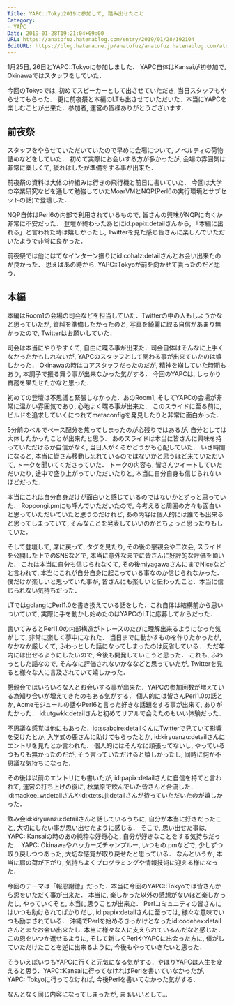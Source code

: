 ```yaml
---
Title: YAPC::Tokyo2019に参加して, 踏み出せたこと
Category:
- YAPC
Date: 2019-01-28T19:21:04+09:00
URL: https://anatofuz.hatenablog.com/entry/2019/01/28/192104
EditURL: https://blog.hatena.ne.jp/anatofuz/anatofuz.hatenablog.com/atom/entry/98012380843992776
---
```


1月25日, 26日とYAPC::Tokyoに参加しました．
YAPC自体はKansaiが初参加で, Okinawaではスタッフをしていた．

今回のTokyoでは, 初めてスピーカーとして出させていただき, 当日スタッフもやらせてもらった．
更に前夜祭と本編のLTも出させていただいた．本当にYAPCを楽しむことが出来た．参加者, 運営の皆様ありがとうございます．


## 前夜祭

スタッフをやらせていただいていたので早めに会場について, ノベルティの荷物詰めなどをしていた．
初めて実際にお会いする方が多かったが, 会場の雰囲気は非常に楽しくて, 疲れはしたが準備をする事が出来た．

前夜祭の資料は大体の枠組みは行きの飛行機と前日に書いていた．
今回は大学の卒業研究などを通して勉強していたMoarVMとNQP(Perl6の実行環境とサブセットの話)で登壇した．

<script async class="speakerdeck-embed" data-id="ca05865d6efd4fb6a6f1c8b80d25e68c" data-ratio="1.77777777777778" src="//speakerdeck.com/assets/embed.js"></script>


NQP自体はPerl6の内部で利用されているもので, 皆さんの興味がNQPに向くか非常に不安だった．
登壇が終わったあとにid:papix:detailさんから, 「本編に出れる」と言われた時は嬉しかったし, Twitterを見た感じ皆さんに楽しんでいただいたようで非常に良かった．


前夜祭では他にはてなインターン振りにid:cohalz:detailさんとお会い出来たのが良かった．
思えばあの時から, YAPC::Tokyoが前を向かせて貰ったのだと思う．


## 本編

本編はRoom1の会場の司会などを担当していた．Twitterの中の人もしようかなと思っていたが, 資料を準備したかったのと, 写真を綺麗に取る自信があまり無かったので, Twitterはお願いしていた．


司会は本当にやりやすくて, 自由に喋る事が出来た．司会自体はそんなに上手くなかったかもしれないが, YAPCのスタッフとして関わる事が出来ていたのは嬉しかった．
Okinawaの時はコアスタッフだったのだが, 精神を崩していた時期もあり, 本調子で振る舞う事が出来なかった気がする．
今回のYAPCは, しっかり責務を果たせたかなと思った．

<script async class="speakerdeck-embed" data-id="fcab33268e434ee180fdb58db9933717" data-ratio="1.77777777777778" src="//speakerdeck.com/assets/embed.js"></script>


初めての登壇は不思議と緊張しなかった．あのRoom1, そしてYAPCの会場が非常に温かい雰囲気であり, 心地よく喋る事が出来た．
このスライドに至る前に, ビルドを追求していくにつれてmetaconfigを発見したりと非常に面白かった．

5分前のベルでペース配分を焦ってしまったのが心残りではあるが, 自分としては大体したかったことが出来たと思う．
あのスライドは本当に皆さんに興味を持っていただけるか自信がなく, 当日人がくるかどうかも心配していた．
いざ時間になると, 本当に皆さん移動し忘れているのではないかと思うほど来ていただいて, トークを聞いてくださっていた．
トークの内容も, 皆さんツイートしていただいたり, 途中で盛り上がっていただいたりと, 本当に自分自身も信じられないほどだった．


本当にこれは自分自身だけが面白いと感じているのではないかとずっと思っていた．
Roppongi.pmにも呼んでいただいたので, 今考えると周囲の方々も面白いと思っていただいていたと思うのだけれど, 
あの内容は個人的には誰でも出来ると思ってしまっていて, そんなことを発表していいのかとちょっと思ったりもしていた．


そして登壇して, 席に戻って, タグを見たり, その後の懇親会や二次会, スライドを公開した上でのSNSなどで, 本当に意外なまでに皆さんに好評的な評価を頂いた．
これは本当に自分も信じられなくて, その後miyagawaさんにまでNiceなどと言われて, 本当にこれが自分自身に起こっている事なのか信じられなかった．
僕だけが楽しいと思っていた事が, 皆さんにも楽しいと伝わったこと．本当に信じられない気持ちだった．



LTではgolangにPerl1.0を書き換えている話をした．これ自体は結構前から思いついていて, 実際に手を動かし始めたのはYAPCのLTに応募してからだった．
<script async class="speakerdeck-embed" data-id="a0afa7bdfc2641a6a5a30ef95d0da65e" data-ratio="1.77777777777778" src="//speakerdeck.com/assets/embed.js"></script>

書いてみるとPerl1.0の内部構造がトレースのたびに理解出来るようになった気がして, 非常に楽しく夢中になれた．
当日までに動かすものを作りたかったが, なかなか厳しくて, ふわっとした話になってしまったのは反省している．
ただ年内には出せるようにしたいので, 今後も開発していこうと思った．
これも, ふわっとした話なので, そんなに評価されないかななどと思っていたが, Twitterを見ると様々な人に言及されていて嬉しかった．


懇親会ではいろいろな人とお会いする事が出来た．YAPCの参加回数が増えている為知り合いが増えてきたのもある気がする．
個人的には皆さんPerl1.0の話とか, Acmeモジュールの話やPerl6と言った好きな話題をする事が出来て, ありがたかった．
id:utgwkk:detailさんと初めてリアルで会えたのもいい体験だった．

不思議な感覚は他にもあった．id:ssabcire:detailくんにTwitterで見ていて影響を受けたとか, 入学式の鹿さんに助けてもらったとか, id:kiryuanzu:detailさんにエントリを見たとか言われた．
個人的にはそんなに頑張ってないし, やっているつもりも無かったのだが, そう言っていただけると嬉しかったし, 同時に何か不思議な気持ちになった．


その後は以前のエントリにも書いたが, id:papix:detailさんに自信を持てと言われて, 運営の打ち上げの後に, 秋葉原で飲んでいた皆さんと合流した．
id:mackee_w:detailさんやid:xtetsuji:detailさんが待っていただいたのが嬉しかった．

飲み会id:kiryuanzu:detailさんと話しているうちに, 自分が本当に好きだったこと, 大切にしたい事が思い出せたように感じる．
そこで, 思い出せた事は, YAPC::Kansaiの時のあの純粋な好奇心と, 自分が好きなことをする気持ちだった．
YAPC::Okinawaやハッカーズチャンプルー, いつもの.pmなどで, 少しずつ取り戻しつつあった, 大切な感覚が取り戻せたと思っている．
なんというか, 本当に肩の荷が下がり, 気持ちよくプログラミングや情報技術に迎える様になった．



今回のテーマは「報恩謝徳」だった．本当に今回のYAPC::Tokyoでは皆さんから恩をいただく事が出来た．
本当に, 楽しかった以外の感想がないほど楽しかったし, やっていくぞと, 本当に思うことが出来た．
Perlコミュニティの皆さんにはいつも助けられてばかりだし, id:papix:detailさんに至っては, 様々な意味でいつも励まされている．
沖縄でPerlを始めるきっかけとなったid:codehex:detailさんとまたお会い出来たし, 本当に様々な人に支えられているんだなと感じた．
この恩をいつか返せるように, そして新しくPerlやYAPCに出会った方に, 僕がしていただけたことを逆に出来るように, 今後もやっていきたいと思った．


そういえばいつもYAPCに行くと元気になる気がする．やはりYAPCは人生を変えると思う．YAPC::Kansaiに行ってなければPerlを書いていなかったが, YAPC::Tokyoに行ってなければ, 今後Perlを書いてなかった気がする．


なんとなく同じ内容になってしまったが, まぁいいとして...
